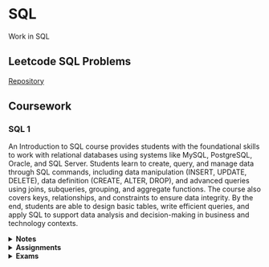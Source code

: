 <h1>SQL</b></h1>
<p>Work in SQL
<br>
<h2>Leetcode SQL Problems</h2>
<p>
  <a href="https://github.com/markrandyreid/leetcode.sql" target="_blank">Repository</a>
</p>

<h2>Coursework</h2>
<h3>SQL 1</h3>
<p>An Introduction to SQL course provides students with the foundational skills to work with relational databases using systems like MySQL, PostgreSQL, Oracle, and SQL Server. Students learn to create, query, and manage data through SQL commands, including data manipulation (INSERT, UPDATE, DELETE), data definition (CREATE, ALTER, DROP), and advanced queries using joins, subqueries, grouping, and aggregate functions. The course also covers keys, relationships, and constraints to ensure data integrity. By the end, students are able to design basic tables, write efficient queries, and apply SQL to support data analysis and decision-making in business and technology contexts.</p>

<details name="fia_notes">
  <summary><strong>Notes</strong></summary>
  <ul style="padding-left: 30px;">
  </ul>
</details>

<details name="sql_assignments">
  <summary><strong>Assignments</strong></summary>
  <ul style="padding-left: 30px;">
   <p>
     <a href="https://github.com/markrandyreid/sql/blob/main/assignments/mysqldownloadinstall.pdf" target="_blank">MySQL Download and Install</a>
   </p>
   </ul>
</details>

<details name="fia_exams">
  <summary><strong>Exams</strong></summary>
  <ul style="padding-left: 30px;">
  </ul>
</details>
